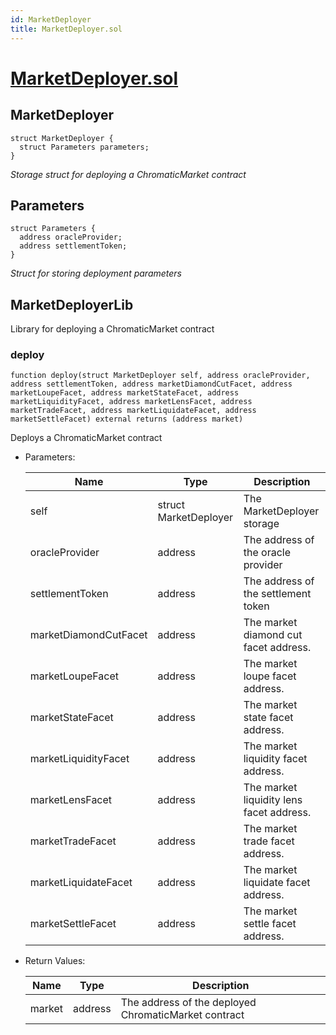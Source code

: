 ```yaml
---
id: MarketDeployer
title: MarketDeployer.sol
---
```

# [MarketDeployer.sol](https://github.com/chromatic-protocol/contracts/tree/main/contracts/core/libraries/deployer/MarketDeployer.sol)

## MarketDeployer

```solidity
struct MarketDeployer {
  struct Parameters parameters;
}
```

_Storage struct for deploying a ChromaticMarket contract_

## Parameters

```solidity
struct Parameters {
  address oracleProvider;
  address settlementToken;
}
```

_Struct for storing deployment parameters_

## MarketDeployerLib

Library for deploying a ChromaticMarket contract

### deploy

```solidity
function deploy(struct MarketDeployer self, address oracleProvider, address settlementToken, address marketDiamondCutFacet, address marketLoupeFacet, address marketStateFacet, address marketLiquidityFacet, address marketLensFacet, address marketTradeFacet, address marketLiquidateFacet, address marketSettleFacet) external returns (address market)
```

Deploys a ChromaticMarket contract

- Parameters:

  | Name | Type | Description |
  | ---- | ---- | ----------- |
  | self | struct MarketDeployer | The MarketDeployer storage |
  | oracleProvider | address | The address of the oracle provider |
  | settlementToken | address | The address of the settlement token |
  | marketDiamondCutFacet | address | The market diamond cut facet address. |
  | marketLoupeFacet | address | The market loupe facet address. |
  | marketStateFacet | address | The market state facet address. |
  | marketLiquidityFacet | address | The market liquidity facet address. |
  | marketLensFacet | address | The market liquidity lens facet address. |
  | marketTradeFacet | address | The market trade facet address. |
  | marketLiquidateFacet | address | The market liquidate facet address. |
  | marketSettleFacet | address | The market settle facet address. |

- Return Values:

  | Name | Type | Description |
  | ---- | ---- | ----------- |
  | market | address | The address of the deployed ChromaticMarket contract |

